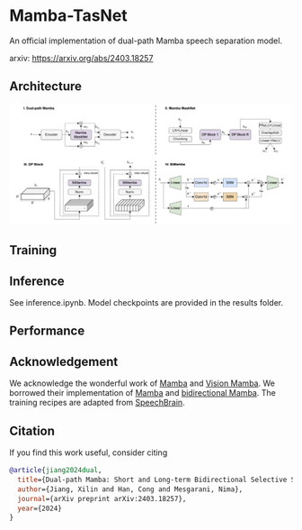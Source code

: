 # Mamba-TasNet

An official implementation of dual-path Mamba speech separation model.

arxiv: https://arxiv.org/abs/2403.18257

## Architecture

![architecture](figures/dpmamba.png)

## Training 

## Inference

See inference.ipynb. Model checkpoints are provided in the results folder.

## Performance

## Acknowledgement

We acknowledge the wonderful work of [Mamba](https://arxiv.org/abs/2312.00752) and [Vision Mamba](https://arxiv.org/abs/2401.09417). We borrowed their implementation of [Mamba](https://github.com/state-spaces/mamba) and [bidirectional Mamba](https://github.com/hustvl/Vim). The training recipes are adapted from [SpeechBrain](https://speechbrain.github.io).

## Citation
If you find this work useful, consider citing
```bibtex
@article{jiang2024dual,
  title={Dual-path Mamba: Short and Long-term Bidirectional Selective Structured State Space Models for Speech Separation},
  author={Jiang, Xilin and Han, Cong and Mesgarani, Nima},
  journal={arXiv preprint arXiv:2403.18257},
  year={2024}
}
```
